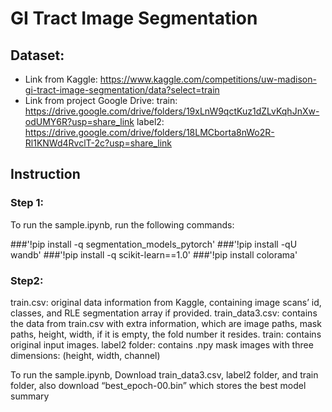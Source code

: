 ﻿# GI Tract Image Segmentation


## Dataset: 
* Link from Kaggle: https://www.kaggle.com/competitions/uw-madison-gi-tract-image-segmentation/data?select=train
* Link from project Google Drive:
train:
https://drive.google.com/drive/folders/19xLnW9qctKuz1dZLvKqhJnXw-odUMY6R?usp=share_link
label2:
https://drive.google.com/drive/folders/18LMCborta8nWo2R-Rl1KNWd4RvclT-2c?usp=share_link

## Instruction
### Step 1:
To run the sample.ipynb, run the following commands:

###'!pip install -q segmentation_models_pytorch'
###'!pip install -qU wandb'
###'!pip install -q scikit-learn==1.0'
###'!pip install colorama'


### Step2:
train.csv: original data information from Kaggle, containing image scans’ id, classes, and RLE segmentation array if provided.
train_data3.csv: contains the data from train.csv with extra information, which are image paths, mask paths, height, width, if it is empty, the fold number it resides.
train: contains original input images.
label2 folder: contains .npy mask images with three dimensions: (height, width, channel)


To run the sample.ipynb,
Download train_data3.csv, label2 folder, and train folder, also download “best_epoch-00.bin” which stores the best model summary

